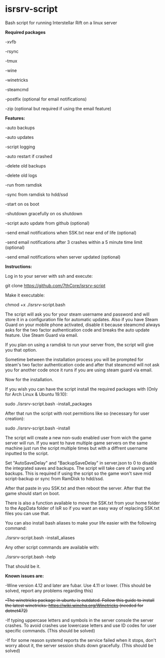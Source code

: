 # isrsrv-script
Bash script for running Interstellar Rift on a linux server

**Required packages**

-xvfb

-rsync

-tmux

-wine

-winetricks

-steamcmd

-postfix (optional for email notifications)

-zip (optional but required if using the email feature)

**Features:**

-auto backups

-auto updates

-script logging

-auto restart if crashed

-delete old backups

-delete old logs

-run from ramdisk

-sync from ramdisk to hdd/ssd

-start on os boot

-shutdown gracefully on os shutdown

-script auto update from github (optional)

-send email notifications when SSK.txt near end of life (optional)

-send email notifications after 3 crashes within a 5 minute time limit (optional)

-send email notifications when server updated (optional)

**Instructions:**

Log in to your server with ssh and execute:

git clone https://github.com/7thCore/isrsrv-script

Make it executable:

chmod +x ./isrsrv-script.bash

The script will ask you for your steam username and password and will store it in a configuration file for automatic updates. Also if you have Steam Guard on your mobile phone activated, disable it because steamcmd always asks for the two factor authentication code and breaks the auto update feature. Use Steam Guard via email.

If you plan on using a ramdisk to run your server from, the script will give you that option.

Sometime between the installation process you will be prompted for steam's two factor authentication code and after that steamcmd will not ask you for another code once it runs if you are using steam guard via email.

Now for the installation.

If you wish you can have the script install the required packages with (Only for Arch Linux & Ubuntu 19.10):

sudo ./isrsrv-script.bash -install_packages

After that run the script with root permitions like so (necessary for user creation):

sudo ./isrsrv-script.bash -install

The script will create a new non-sudo enabled user from wich the game server will run. If you want to have multiple game servers on the same machine just run the script multiple times but with a diffrent username inputted to the script.


Set "AutoSaveDelay" and "BackupSaveDelay" in server.json to 0 to disable the integrated saves and backups. The script will take care of saving and backups. This is required if using the script so the game won't save mid script-backup or sync from RamDisk to hdd/ssd.

After that paste in you SSK.txt and then reboot the server. After that the game should start on boot.

There is also a function available to move the SSK.txt from your home folder to the AppData folder of IsR so if you want an easy way of replacing SSK.txt files you can use that.

You can also install bash aliases to make your life easier with the following command:

./isrsrv-script.bash -install_aliases

Any other script commands are available with:

./isrsrv-script.bash -help

That should be it.

**Known issues are:**

-Wine version 4.12 and later are fubar. Use 4.11 or lower. (This should be solved, report any problems regarding this)

~~-The winetricks package in ubuntu is outdated. Follow this guide to install the latest winetricks: https://wiki.winehq.org/Winetricks (needed for dotnet472)~~

-If typing uppercase letters and symbols in the server console the server crashes. To avoid crashes use lowercase letters and use ID codes for user specific commands. (This should be solved)

-If for some reason systemd reports the service failed when it stops, don't worry about it, the server session shuts down gracefully. (This should be solved)

